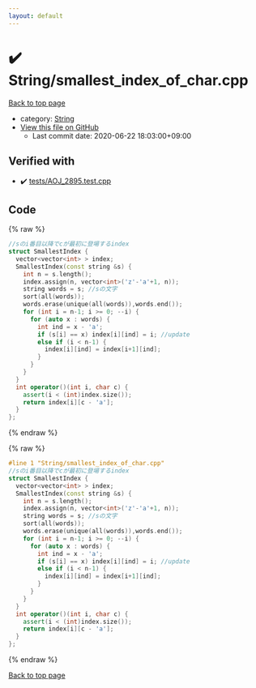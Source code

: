 ```yaml
---
layout: default
---
```


<!-- mathjax config similar to math.stackexchange -->
<script type="text/javascript" async
  src="https://cdnjs.cloudflare.com/ajax/libs/mathjax/2.7.5/MathJax.js?config=TeX-MML-AM_CHTML">
</script>
<script type="text/x-mathjax-config">
  MathJax.Hub.Config({
    TeX: { equationNumbers: { autoNumber: "AMS" }},
    tex2jax: {
      inlineMath: [ ['$','$'] ],
      processEscapes: true
    },
    "HTML-CSS": { matchFontHeight: false },
    displayAlign: "left",
    displayIndent: "2em"
  });
</script>

<script type="text/javascript" src="https://cdnjs.cloudflare.com/ajax/libs/jquery/3.4.1/jquery.min.js"></script>
<script src="https://cdn.jsdelivr.net/npm/jquery-balloon-js@1.1.2/jquery.balloon.min.js" integrity="sha256-ZEYs9VrgAeNuPvs15E39OsyOJaIkXEEt10fzxJ20+2I=" crossorigin="anonymous"></script>
<script type="text/javascript" src="../../assets/js/copy-button.js"></script>
<link rel="stylesheet" href="../../assets/css/copy-button.css" />


# :heavy_check_mark: String/smallest_index_of_char.cpp

<a href="../../index.html">Back to top page</a>

* category: <a href="../../index.html#27118326006d3829667a400ad23d5d98">String</a>
* <a href="{{ site.github.repository_url }}/blob/master/String/smallest_index_of_char.cpp">View this file on GitHub</a>
    - Last commit date: 2020-06-22 18:03:00+09:00




## Verified with

* :heavy_check_mark: <a href="../../verify/tests/AOJ_2895.test.cpp.html">tests/AOJ_2895.test.cpp</a>


## Code

<a id="unbundled"></a>
{% raw %}
```cpp
//sのi番目以降でcが最初に登場するindex
struct SmallestIndex {
  vector<vector<int> > index;
  SmallestIndex(const string &s) {
    int n = s.length();
    index.assign(n, vector<int>('z'-'a'+1, n));
    string words = s; //sの文字
    sort(all(words));
    words.erase(unique(all(words)),words.end());
    for (int i = n-1; i >= 0; --i) {
      for (auto x : words) {
        int ind = x - 'a';
        if (s[i] == x) index[i][ind] = i; //update
        else if (i < n-1) {
          index[i][ind] = index[i+1][ind];
        }
      }
    }
  }
  int operator()(int i, char c) {
    assert(i < (int)index.size());
    return index[i][c - 'a'];
  }
};
```
{% endraw %}

<a id="bundled"></a>
{% raw %}
```cpp
#line 1 "String/smallest_index_of_char.cpp"
//sのi番目以降でcが最初に登場するindex
struct SmallestIndex {
  vector<vector<int> > index;
  SmallestIndex(const string &s) {
    int n = s.length();
    index.assign(n, vector<int>('z'-'a'+1, n));
    string words = s; //sの文字
    sort(all(words));
    words.erase(unique(all(words)),words.end());
    for (int i = n-1; i >= 0; --i) {
      for (auto x : words) {
        int ind = x - 'a';
        if (s[i] == x) index[i][ind] = i; //update
        else if (i < n-1) {
          index[i][ind] = index[i+1][ind];
        }
      }
    }
  }
  int operator()(int i, char c) {
    assert(i < (int)index.size());
    return index[i][c - 'a'];
  }
};

```
{% endraw %}

<a href="../../index.html">Back to top page</a>

